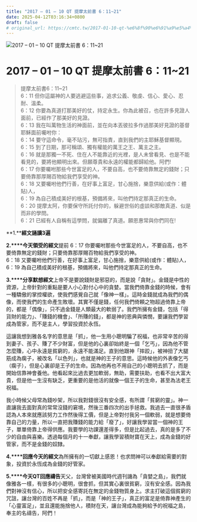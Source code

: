 ```yaml
---
title: "2017 – 01 – 10 QT 提摩太前書 6：11~21"
date: 2025-04-12T03:16:34+0800
draft: false
# original_url: https://cmtc.tw/2017-01-10-qt-%e6%8f%90%e6%91%a9%e5%a4%aa%e5%89%8d%e6%9b%b86%ef%bc%9a1121
---
```


![2017 – 01 – 10 QT 提摩太前書 6：11~21](/images/qt.jpg   "2017 – 01 – 10 QT 提摩太前書 6：11~21")

# 2017 – 01 – 10 QT 提摩太前書 6：11~21

> 提摩太前書6：11~21  
> 6：11 但你這屬神的人要逃避這些事，追求公義、敬虔、信心、愛心、忍耐、溫柔。  
> 6：12 你要為真道打那美好的仗，持定永生。你為此被召，也在許多見證人面前，已經作了那美好的見證。  
> 6：13 我在叫萬物生活的神面前，並在向本丟彼拉多作過那美好見證的基督耶穌面前囑咐你：  
> 6：14 要守這命令，毫不玷污，無可指責，直到我們的主耶穌基督顯現。  
> 6：15 到了日期，那可稱頌、獨有權能的萬王之王、萬主之主。  
> 6：16 就是那獨一不死、住在人不能靠近的光裡，是人未曾看見、也是不能看見的，要將他顯明出來。但願尊貴和永遠的權能都歸給他。阿們!  
> 6：17 你要囑咐那些今世富足的人，不要自高，也不要倚靠無定的錢財；只要倚靠那厚賜百物給我們享受的神。  
> 6：18 又要囑咐他們行善，在好事上富足，甘心施捨，樂意供給(或作：體貼)人，  
> 6：19 為自己積成美好的根基，預備將來，叫他們持定那真正的生命。  
> 6：20 提摩太阿，你要保守所託付你的，躲避世俗的虛談和那敵真道、似是而非的學問。  
> 6：21 已經有人自稱有這學問，就偏離了真道。願恩惠常與你們同在!

**1.****經文誦讀3遍**

**2.****今天領受的經文**提前 6：17 你要囑咐那些今世富足的人，不要自高，也不要倚靠無定的錢財；只要倚靠那厚賜百物給我們享受的神。  
6：18 又要囑咐他們行善，在好事上富足，甘心施捨，樂意供給(或作：體貼)人，  
6：19 為自己積成美好的根基，預備將來，叫他們持定那真正的生命。

**3.****分享默想經文**上帝不是要說錢財是邪惡的，而是說「貪財」。金錢是中性的資源，上帝針對的重點是要人小心對付心中的貪婪。當我們倚靠金錢的時候，會有一種驕傲的掌控權欲，使我們感覺自己就「像神一樣」。這時金錢就成為我們的偶像，而使我們的生命產生敗壞。其實不僅是錢，任何我們倚頼之物超過倚靠上帝的，都是「偶像」，只不過金錢是人類最大的軟弱了。我們所擁有金錢，包括「得貨財的能力」、「賺錢的機會」、「所賺的錢」，都是神的恩典與憐憫，要讓我們學習成為管家，而不是主人，學習投資於永恆。

這讓我想到雅各名字的意思是「抓」，他一生用小聰明騙了祝福，也非常辛苦的得到妻子、孩子、賺了不少財富，但是他的心裏卻始終是一個「乞丐」，因為他不管怎麼賺，心中永遠是貧窮的，永遠不能滿足。直到他跟神「摔跤」，被神扭了大腿筋成為瘸子，被改名「以色列」，也就是神的王子的意思。這時候他的外表像乞丐（瘸子），但是心裏卻是王子的生命。因為他再也不用自己的小聰明去抓了，而是開始信靠神會養他。他看起來比過去更加軟弱，無助，需要扶助，也看不出大富大貴，但是他一生沒有缺乏，更重要的是他活的就像一個王子的生命，甚至為法老王祝福。

我小時候父母常為錢吵架，所以我對錢很沒有安全感，有所謂「貧窮的靈」。神一直讓我去面對真的常常沒錢的窘境，然後三番四次的出手拯救。我過去一直很矛盾認為人本來就應該努力工作然後得工價，但是上帝對付我另一個軟弱，就是想要倚靠自己的力量，所以一直把我賺錢的能力給「廢了」，好讓我學習當一個神的王子，單單倚靠上帝得供應。我要學的功課還差得多，但是比起過去，真的是多了不少的自由與喜樂。透過每個月的十一奉獻，讓我學習積財寶在天上，成為金錢的好管家，而不是金錢的奴隸。

**4.****回應今天的經文**為所擁有的一切獻上感恩！也求問神可以奉獻給需要的對象，投資於永恆成為金錢的好管家。

**5.****今天QT回應禱告**天父，台灣曾被美國時代週刊譏為「貪婪之島」，我們就像雅各一樣，有很多的小聰明，很會抓，但其實心裏很貧窮，沒有安全感。因為我們對神沒有信心，所以把安全感寄託在無定的金錢物質身上。求主打破這個貧窮的咒詛，讓台灣的百姓不再是「抓」，而是「神的王子」，真正的富足是倚靠神產生的「心靈富足」，並且還能施捨他人，積財在天，讓台灣成為能夠給予的祝福之島，奉主的名禱告，阿們！